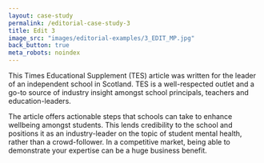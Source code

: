 ```yaml
---
layout: case-study
permalink: /editorial-case-study-3
title: Edit 3
image_src: "images/editorial-examples/3_EDIT_MP.jpg"
back_button: true
meta_robots: noindex
---
```

This Times Educational Supplement (TES) article was written for the leader of an independent school in Scotland. TES is a well-respected outlet and a go-to source of industry insight amongst school principals, teachers and education-leaders.

The article offers actionable steps that schools can take to enhance wellbeing amongst students. This lends credibility to the school and positions it as an industry-leader on the topic of student mental health, rather than a crowd-follower. In a competitive market, being able to demonstrate your expertise can be a huge business benefit.
